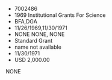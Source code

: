 * 7002486
* 1969 Institutional Grants For Science
* BFA,DGA
* 11/26/1969,11/30/1971
* NONE NONE, NONE
* Standard Grant
*   name not available
* 11/30/1971
* USD 2,000.00

NONE